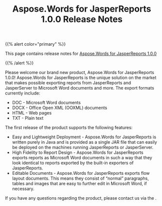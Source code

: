 ﻿---
title: Aspose.Words for JasperReports 1.0.0 Release Notes
articleTitle: Aspose.Words for JasperReports 1.0.0 Release Notes
linktitle: Aspose.Words for JasperReports 1.0.0 Release Notes
description: "Aspose.Words for JasperReports 1.0.0 Release Notes – the latest updates and fixes."
type: docs
weight: 50
url: /jasperreports/aspose-words-for-jasperreports-1-0-0-release-notes/
---

{{% alert color="primary" %}}

This page contains release notes for [Aspose.Words for JasperReports 1.0.0](https://downloads.aspose.com/words/jasperreports/new-releases/aspose.words-for-jasperreports-1.0.0/)

{{% /alert %}}

Please welcome our brand new product, Aspose.Words for JasperReports 1.0.0! Aspose.Words for JasperReports is the unique solution on the market that makes possible exporting reports from JasperReports and JasperServer to Microsoft Word documents and more. The export formats currently include:

- DOC - Microsoft Word documents
- DOCX - Office Open XML (OOXML) documents
- HTML - Web pages
- TXT - Plain text

The first release of the product supports the following features:

- Easy and Lightweight Deployment - Aspose.Words for JasperReports is written purely in Java and is provided as a single JAR file that can easily be deployed on the machines running JasperReports or JasperServer.
- High Fidelity to Report Design - Aspose.Words for JasperReports exports reports as Microsoft Word documents in such a way that they look identical to reports exported by the built-in exporters of JasperReports.
- Editable Documents - Aspose.Words for JasperReports exports flow layout documents. This means they consist of “normal” paragraphs, tables and images that are easy to further edit in Microsoft Word, if necessary.

If you have any questions regarding the product, please contact us via the .
